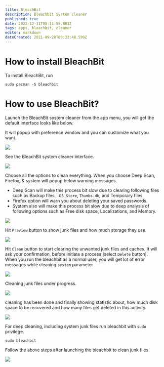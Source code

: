 ```yaml
---
title: BleachBit
description: Bleachbit System cleaner
published: true
date: 2022-12-11T05:11:55.881Z
tags: apps, bleachbit, cleaner
editor: markdown
dateCreated: 2021-09-28T09:33:48.599Z
---
```


# How to install BleachBit

To install BleachBit, run

```plaintext
sudo pacman -S bleachbit
```

# How to use BleachBit?

Launch the BleachBit system cleaner from the app menu, you will get the default interface looks like below. 

It will popup with preference window and you can customize what you want.

![](https://2daygeek.com/wp-content/uploads/2016/01/install-bleachbit-system-cleaner-in-linux-1.png)

See the BleachBit system cleaner interface.

![](https://2daygeek.com/wp-content/uploads/2016/01/install-bleachbit-system-cleaner-in-linux-2.png)

Choose all the options to clean everything. When you choose Deep Scan, Firefox, & system will popup below warning messages.

-   Deep Scan will make this process bit slow due to clearing following files such as Backup files, `.DS_Store`, `Thumbs.db`, and Temporary files
-   Firefox option will warn you about deleting your saved passwords.
-   System also will make this process bit slow due to deep analysis of following options such as Free disk space, Localizations, and Memory.

![](https://2daygeek.com/wp-content/uploads/2016/01/install-bleachbit-system-cleaner-in-linux-3.png)

Hit `Preview` button to show junk files and how much storage they use.

![](https://2daygeek.com/wp-content/uploads/2016/01/install-bleachbit-system-cleaner-in-linux-5b.png)

Hit `Clean` button to start clearing the unwanted junk files and caches. It will ask your confirmation, before initiate a process (select `Delete` button). When you run the bleachbit as a normal user, you will get lot of error messages while cleaning `system` parameter

![](https://2daygeek.com/wp-content/uploads/2016/01/install-bleachbit-system-cleaner-in-linux-4.png)

Cleaning junk files under progress.

![](https://2daygeek.com/wp-content/uploads/2016/01/install-bleachbit-system-cleaner-in-linux-5a.png)

cleaning has been done and finally showing statistic about, how much disk space to be recovered and how many files get deleted in this activity.

![](https://2daygeek.com/wp-content/uploads/2016/01/install-bleachbit-system-cleaner-in-linux-6a.png)

For deep cleaning, including system junk files run bleachbit with `sudo` privilege.

```plaintext
sudo bleachbit
```

Follow the above steps after launching the bleachbit to clean junk files.

![](https://2daygeek.com/wp-content/uploads/2016/01/install-bleachbit-system-cleaner-in-linux-6.png)